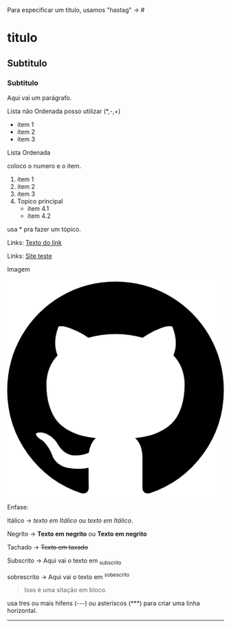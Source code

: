Para especificar um titulo, usamos "hastag" -> # 

# titulo 
## Subtitulo
### Subtitulo

Aqui vai um parágrafo.


Lista não Ordenada posso utilizar (*,-,+)

* item 1
* item 2
* item 3

Lista Ordenada

coloco o numero e o item.
1. item 1
2. item 2
3. item 3
4. Topico principal
   * item 4.1
   * item 4.2
     
usa * pra fazer um tópico.

Links: 
[Texto do link](https://github.com/bmS0621/uc10_Documentos)

Links:
[Site teste](https://gremio.net/)

Imagem 

![Imagem](https://github.com/bmS0621/uc10_Documentos/blob/main/25231.png)


Enfase:

Itálico -> *texto em Itálico* ou _texto em Itálico_.

Negrito -> **Texto em negrito** ou __Texto em negrito__

Tachado -> ~~Texto em taxado~~

Subscrito -> Aqui vai o texto em <sub> subscrito </sub>

sobrescrito -> Aqui vai o texto em <sup> sobescrito </sup>


> Isso é uma sitação em bloco.

usa tres ou mais hifens (---) ou asteriscos (***) para criar uma linha horizontal.

---









